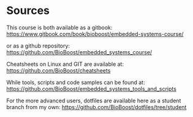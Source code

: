 # Sources

This course is both available as a gitbook:
https://www.gitbook.com/book/bioboost/embedded-systems-course/

or as a github repository:
https://github.com/BioBoost/embedded_systems_course/

Cheatsheets on Linux and GIT are available at:
https://github.com/BioBoost/cheatsheets

While tools, scripts and code samples can be found at:
https://github.com/BioBoost/embedded_systems_tools_and_scripts

For the more advanced users, dotfiles are available here as a student branch from my own:
https://github.com/BioBoost/dotfiles/tree/student
